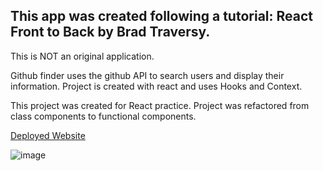 
## This app was created following a tutorial: React Front to Back by Brad Traversy.
This is NOT an original application.

Github finder uses the github API to search users and display their information.
Project is created with react and uses Hooks and Context.

This project was created for React practice. Project was refactored from class components to functional components.

[Deployed Website](https://ah-github-finder.netlify.app/)

![image](https://user-images.githubusercontent.com/64741393/91671015-e6981a80-eaf0-11ea-98ca-05af3aba239a.png)

